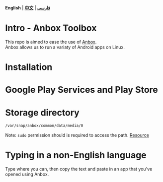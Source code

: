 **English** | **[中文](README-zh.md)** | **[فارسی](README-fa.md)**

# Intro - Anbox Toolbox
This repo is aimed to ease the use of [Anbox](https://anbox.io).
</br>Anbox allows us to run a variaty of Android apps on Linux.

# Installation

# Google Play Services and Play Store

# Storage directory
```sh
/var/snap/anbox/common/data/media/0
```
Note: ```sudo``` permission should is required to access the path. [Resource](https://askubuntu.com/questions/995836/where-is-anbox-share-folder-with-ubuntu)

# Typing in a non-English language
Type where you can, then copy the text and paste in an app that you've opened using Anbox.
